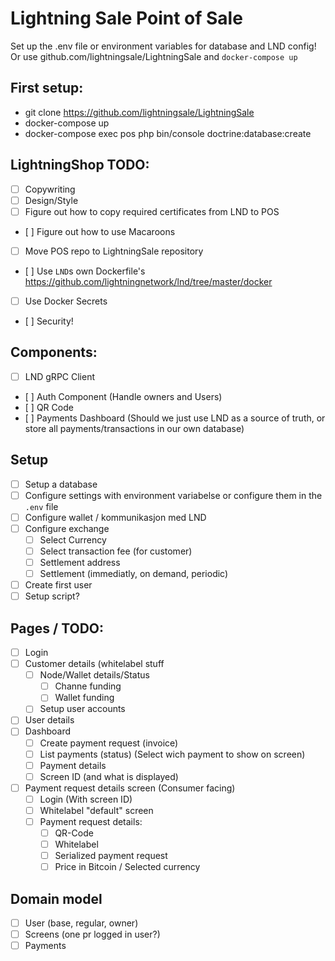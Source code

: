 # Lightning Sale Point of Sale

Set up the .env file or environment variables for database and LND config!
Or use github.com/lightningsale/LightningSale and `docker-compose up`

## First setup:
 - git clone https://github.com/lightningsale/LightningSale
 - docker-compose up
 - docker-compose exec pos php bin/console doctrine:database:create

## LightningShop TODO:
 - [ ] Copywriting
 - [ ] Design/Style
 - [ ] Figure out how to copy required certificates from LND to POS
 - [ ] Figure out how to use Macaroons
 - [ ] Move POS repo to LightningSale repository
 - [ ] Use `LND`s own Dockerfile's https://github.com/lightningnetwork/lnd/tree/master/docker
 - [ ] Use Docker Secrets
 - [ ] Security!

## Components:
 - [ ] LND gRPC Client
 - [ ] Auth Component (Handle owners and Users)
 - [ ] QR Code
 - [ ] Payments Dashboard (Should we just use LND as a source of truth, or store all payments/transactions in our own database)


## Setup
 - [ ] Setup a database
 - [ ] Configure settings with environment variabelse or configure them in the `.env` file
 - [ ] Configure wallet / kommunikasjon med LND
 - [ ] Configure exchange 
   - [ ] Select Currency
   - [ ] Select transaction fee (for customer)
   - [ ] Settlement address
   - [ ] Settlement (immediatly, on demand, periodic)
 - [ ] Create first user
 - [ ] Setup script?

## Pages / TODO:
 - [ ] Login
 - [ ] Customer details (whitelabel stuff
   - [ ] Node/Wallet details/Status
     - [ ] Channe funding
     - [ ] Wallet funding
   - [ ] Setup user accounts
 - [ ] User details
 - [ ] Dashboard
   - [ ] Create payment request (invoice)
   - [ ] List payments (status) (Select wich payment to show on screen)
   - [ ] Payment details
   - [ ] Screen ID (and what is displayed)
 - [ ] Payment request details screen (Consumer facing)
   - [ ] Login (With screen ID)
   - [ ] Whitelabel "default" screen
   - [ ] Payment request details:
     - [ ] QR-Code
     - [ ] Whitelabel
     - [ ] Serialized payment request
     - [ ] Price in Bitcoin / Selected currency
## Domain model
 - [ ] User (base, regular, owner)
 - [ ] Screens (one pr logged in user?)
 - [ ] Payments
